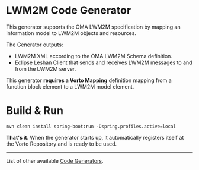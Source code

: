 # LWM2M Code Generator

This generator supports the OMA LWM2M specification by mapping an information model to LWM2M objects and resources.

The Generator outputs:

 - LWM2M XML according to the OMA LWM2M Schema definition.
 - Eclipse Leshan Client that sends and receives LWM2M messages to and from the LWM2M server.

This generator **requires a Vorto Mapping** definition mapping from a function block element to a LWM2M model element.


# Build & Run

	mvn clean install spring-boot:run -Dspring.profiles.active=local

**That's it**. When the generator starts up, it automatically registers itself at the Vorto Repository and is ready to be used.


----------

List of other available [Code Generators](../Readme.md).
